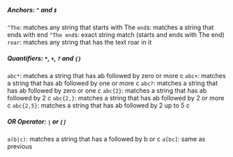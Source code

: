 ##### Anchors: `^` and `$`
`^The`: matches any string that starts with The
`end$`: matches a string that ends with end
`^The end$`: exact string match (starts and ends with The end)
`roar`: matches any string that has the text roar in it
##### Quantifiers: `*`, `+`, `?` and `{}`
`abc*`: matches a string that has ab followed by zero or more c
`abc+`: matches a string that has ab followed by one or more c
`abc?`: matches a string that has ab followed by zero or one c
`abc{2}`: matches a string that has ab followed by 2 c
`abc{2,}`: matches a string that has ab followed by 2 or more c
`abc{2,5}`: matches a string that has ab followed by 2 up to 5 c
##### OR Operator: `|` or `[]`
`a(b|c)`: matches a string that has a followed by b or c
`a[bc]`: same as previous